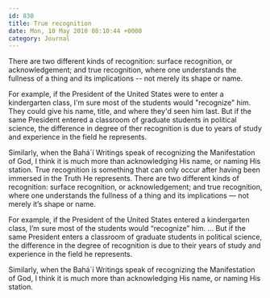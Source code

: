 ```yaml
---
id: 830
title: True recognition
date: Mon, 10 May 2010 08:10:44 +0000
category: Journal
---
```


There are two different kinds of recognition: surface recognition, or acknowledgement; and true recognition, where one understands the fullness of a thing and its implications -- not merely its shape or name.

For example, if the President of the United States were to enter a kindergarten class, I'm sure most of the students would "recognize" him.  They could give his name, title, and where they'd seen him last.  But if the same President entered a classroom of graduate students in political science, the difference in degree of ther recognition is due to years of study and experience in the field he represents.

Similarly, when the Bahá´í Writings speak of recognizing the Manifestation of God, I think it is much more than acknowledging His name, or naming His station.  True recognition is something that can only occur after having been immersed in the Truth He represents.
 There are two different kinds of recognition: surface recognition, or acknowledgement; and true recognition, where one understands the fullness of a thing and its implications &#8212; not merely it&#8217;s shape or name. 


 For example, if the President of the United States entered a kindergarten class, I&#8217;m sure most of the students would &#8220;recognize&#8221; him.  ...  But if the same President enters a classroom of graduate students in political science, the difference in the degree of recognition is due to their years of study and experience in the field he represents. 


 Similarly, when the Bahá´í Writings speak of recognizing the Manifestation of God, I think it is much more than acknowledging His name, or naming His station.  

